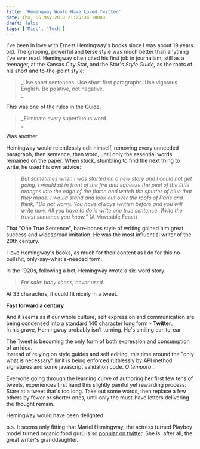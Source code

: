 ```yaml
---
title: 'Hemingway Would Have Loved Twitter'
date: Thu, 06 May 2010 21:25:34 +0000
draft: false
tags: ['Misc', 'Tech']
---
```


I've been in love with Ernest Hemingway's books since I was about 19 years old. The gripping, powerful and terse style was much better than anything I've ever read. Hemingway often cited his first job in journalism, still as a teenager, at the Kansas City Star, and the Star's _Style Guide,_ as the roots of his short and to-the-point style:  

> _Use short sentences. Use short first paragraphs. Use vigorous English. Be positive, not negative.  
> _

This was one of the rules in the Guide.  

> _Eliminate every superfluous word.  
> _

Was another.  
  
  
Hemingway would relentlessly edit himself, removing every unneeded paragraph, then sentence, then word, until only the essential words remained on the paper. When stuck, stumbling to find the next thing to write, he used his own advice:  

> _But sometimes when I was started on a new story and I could not get going, I would sit in front of the fire and squeeze the peel of the little oranges into the edge of the flame and watch the sputter of blue that they made. I would stand and look out over the roofs of Paris and think, "Do not worry. You have always written before and you will write now. All you have to do is write one true sentence. Write the truest sentence you know."_ (A Moveable Feast)  

  
That "One True Sentence", bare-bones style of writing gained him great success and widespread imitation. He was the most influential writer of the 20th century.  
  
I love Hemingway's books, as much for their content as I do for this no-bullshit, only-say-what's-needed form.  
  
In the 1920s, following a bet, Hemingway wrote a six-word story:  

> _For sale: baby shoes, never used._  

At 33 characters, it could fit nicely in a tweet.  
  
  
**Fast forward a century**  
  
And it seems as if our whole culture, self expression and communication are being condensed into a standard 140 character long form - **Twitter**.  
In his grave, Hemingway probably isn't turning. He's smiling ear-to-ear.  
  
The Tweet is becoming the only form of both expression and consumption of an idea.  
Instead of relying on style guides and self editing, this time around the "only what is necessary" limit is being enforced ruthlessly by API method signatures and some javascript validation code. _O tempora_...  
  
Everyone going through the learning curve of authoring her first few tens of tweets, experiences first hand this slightly painful yet rewarding process:  
Stare at a tweet that's too long. Take out some words, then replace a few others by fewer or shorter ones, until only the must-have letters delivering the thought remain.  
  
Hemingway would have been delighted.  
  
  
p.s. It seems only fitting that Mariel Hemingway, the actress turned Playboy model turned organic food guru is so [popular on twitter](http://twitter.com/marielhemingway). She is, after all, the great writer's granddaughter.